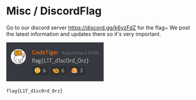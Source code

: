 # Misc / DiscordFlag

Go to our discord server https://discord.gg/k6yzFdZ for the flag~ We post the latest information and updates there so it's very important.

![image-20210716232756605](img/image-20210716232756605.png)

```
flag{L1T_d1sc0rd_0rz}
```

